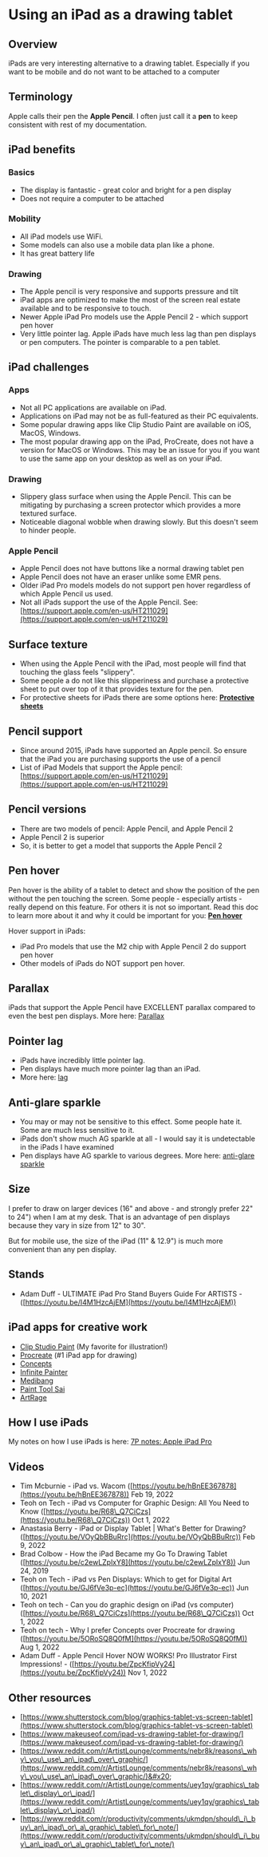 # Using an iPad as a drawing tablet

## Overview

iPads are very interesting alternative to a drawing tablet. Especially if you want to be mobile and do not want to be attached to a computer

## Terminology

Apple calls their pen the **Apple Pencil**. I often just call it a **pen** to keep consistent with rest of my documentation.

## iPad benefits

### Basics

* The display is fantastic - great color and bright for a pen display
* Does not require a computer to be attached

### Mobility

* All iPad models use WiFi.&#x20;
* Some models can also use a mobile data plan like a phone.&#x20;
* It has great battery life

### Drawing

* The Apple pencil is very responsive and supports pressure and tilt
* iPad apps are optimized to make the most of the screen real estate available and to be responsive to touch. &#x20;
* Newer Apple iPad Pro models use the Apple Pencil 2 - which support pen hover
* Very little pointer lag. Apple iPads have much less lag than pen displays or pen computers. The pointer is comparable to a pen tablet.

## &#x20;iPad challenges

### Apps

* Not all PC applications are available on iPad.&#x20;
* Applications on iPad may not be as full-featured as their PC equivalents.
* Some popular drawing apps like Clip Studio Paint are available on iOS, MacOS, Windows.&#x20;
* The most popular drawing app on the iPad, ProCreate, does not have a version for MacOS or Windows. This may be an issue for you if you want to use the same app on your desktop as well as on your iPad.&#x20;

### Drawing

* Slippery glass surface when using the Apple Pencil. This can be mitigating by purchasing a screen protector which provides a more textured surface.
* Noticeable diagonal wobble when drawing slowly. But this doesn't seem to hinder people.

### Apple Pencil

* Apple Pencil does not have buttons like a normal drawing tablet pen
* Apple Pencil does not have an eraser unlike some EMR pens.
* Older iPad Pro models models do not support pen hover regardless of which Apple Pencil us used.
* Not all iPads support the use of the Apple Pencil. See: [https://support.apple.com/en-us/HT211029](https://support.apple.com/en-us/HT211029)

## Surface texture

* When using the Apple Pencil with the iPad, most people will find that touching the glass feels "slippery".&#x20;
* Some people a do not like this slipperiness and purchase a protective sheet to put over top of it that provides texture for the pen.
* For protective sheets for iPads there are some options here: [**Protective sheets**](../accessories/protective-sheets.md)&#x20;

## Pencil support

* Since around 2015, iPads have supported an Apple pencil. So ensure that the iPad you are purchasing supports the use of a pencil
* List of iPad Models that support the Apple pencil: [https://support.apple.com/en-us/HT211029](https://support.apple.com/en-us/HT211029)

## Pencil versions

* There are two models of pencil: Apple Pencil, and Apple Pencil 2
* Apple Pencil 2 is superior
* So, it is better to get a model that supports the Apple Pencil 2

## Pen hover

Pen hover is the ability of a tablet to detect and show the position of the pen without the pen touching the screen. Some people - especially artists - really depend on this feature. For others it is not so important. Read this doc to learn more about it and why it could be important for you: [**Pen hover**](../guides/core-features/pen-hover.md)&#x20;

Hover support in iPads:

* iPad Pro models that use the M2 chip with Apple Pencil 2 do support pen hover &#x20;
* Other models of iPads do NOT support pen hover.

## **Parallax**&#x20;

iPads that support the Apple Pencil have EXCELLENT parallax compared to even the best pen displays. More here: [Parallax](../guides/pen-displays/parallax.md)&#x20;

## Pointer lag

* iPads have incredibly little pointer lag. &#x20;
* Pen displays have much more pointer lag than an iPad.&#x20;
* More here: [lag](../guides/core-features/lag.md)&#x20;

## **Anti-glare sparkle**

* You may or may not be sensitive to this effect. Some people hate it. Some are much less sensitive to it.&#x20;
* iPads don't show much AG sparkle at all - I would say it is undetectable in the iPads I have examined
* Pen displays have AG sparkle to various degrees. More here: [anti-glare sparkle](using-an-ipad-as-a-drawing-tablet.md#anti-glare-sparkle)

## **Size**

I prefer to draw on larger devices (16" and above - and strongly prefer 22" to 24") when I am at my desk. That is an advantage of pen displays because they vary in size from 12" to 30".

But for mobile use, the size of the iPad (11" & 12.9") is much more convenient than any pen display.

## Stands

* Adam Duff - ULTIMATE iPad Pro Stand Buyers Guide For ARTISTS - ([https://youtu.be/I4M1HzcAjEM](https://youtu.be/I4M1HzcAjEM))

## iPad apps for creative work

* [Clip Studio Paint](../applications/clip-studio-paint.md) (My favorite for illustration!)&#x20;
* [Procreate](../applications/procreate.md) (#1 iPad app for drawing)
* [Concepts](using-an-ipad-as-a-drawing-tablet.md#concepts) &#x20;
* [Infinite Painter](using-an-ipad-as-a-drawing-tablet.md#infinite-painter)  &#x20;
* [Medibang](../applications/medibang.md)  &#x20;
* [Paint Tool Sai](../applications/painttool-sai.md) &#x20;
* [ArtRage](using-an-ipad-as-a-drawing-tablet.md#artrage)  &#x20;

## How I use iPads

My notes on how I use iPads is here: [7P notes: Apple iPad Pro](../product-info/7p-notes-other/7p-notes-apple-ipad-pro.md) &#x20;

## Videos

* Tim Mcburnie - iPad vs. Wacom ([https://youtu.be/hBnEE367878](https://youtu.be/hBnEE367878)) Feb 19, 2022
* Teoh on Tech - iPad vs Computer for Graphic Design: All You Need to Know ([https://youtu.be/R68\_Q7CiCzs](https://youtu.be/R68\_Q7CiCzs)) Oct 1, 2022
* Anastasia Berry - iPad or Display Tablet | What's Better for Drawing? ([https://youtu.be/VOyQbBBuRrc](https://youtu.be/VOyQbBBuRrc)) Feb 9, 2022
* Brad Colbow - How the iPad Became my Go To Drawing Tablet ([https://youtu.be/c2ewLZplxY8](https://youtu.be/c2ewLZplxY8)) Jun 24, 2019
* Teoh on Tech - iPad vs Pen Displays: Which to get for Digital Art ([https://youtu.be/GJ6fVe3p-ec](https://youtu.be/GJ6fVe3p-ec)) Jun 10, 2021
* Teoh on tech - Can you do graphic design on iPad (vs computer) ([https://youtu.be/R68\_Q7CiCzs](https://youtu.be/R68\_Q7CiCzs)) Oct 1, 2022
* Teoh on tech - Why I prefer Concepts over Procreate for drawing ([https://youtu.be/5ORoSQ8Q0fM](https://youtu.be/5ORoSQ8Q0fM)) Aug 1, 2022
* Adam Duff - Apple Pencil Hover NOW WORKS! Pro Illustrator First Impressions!  - ([https://youtu.be/ZpcKfipVy24](https://youtu.be/ZpcKfipVy24)) Nov 1, 2022

## Other resources

* [https://www.shutterstock.com/blog/graphics-tablet-vs-screen-tablet](https://www.shutterstock.com/blog/graphics-tablet-vs-screen-tablet)  &#x20;
* [https://www.makeuseof.com/ipad-vs-drawing-tablet-for-drawing/](https://www.makeuseof.com/ipad-vs-drawing-tablet-for-drawing/)  &#x20;
* [https://www.reddit.com/r/ArtistLounge/comments/nebr8k/reasons\_why\_you\_use\_an\_ipad\_over\_graphic/](https://www.reddit.com/r/ArtistLounge/comments/nebr8k/reasons\_why\_you\_use\_an\_ipad\_over\_graphic/)&#x20;
* [https://www.reddit.com/r/ArtistLounge/comments/uey1qy/graphics\_tablet\_display\_or\_ipad/](https://www.reddit.com/r/ArtistLounge/comments/uey1qy/graphics\_tablet\_display\_or\_ipad/) &#x20;
* &#x20;[https://www.reddit.com/r/productivity/comments/ukmdpn/should\_i\_buy\_an\_ipad\_or\_a\_graphic\_tablet\_for\_note/](https://www.reddit.com/r/productivity/comments/ukmdpn/should\_i\_buy\_an\_ipad\_or\_a\_graphic\_tablet\_for\_note/)  &#x20;
